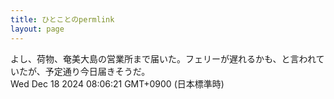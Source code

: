 ```yaml
---
title: ひとことのpermlink
layout: page
---
```

<div class="box" dt="1734476781529">
  よし、荷物、奄美大島の営業所まで届いた。フェリーが遅れるかも、と言われていたが、予定通り今日届きそうだ。
  <div class="content is-small">Wed Dec 18 2024 08:06:21 GMT+0900 (日本標準時)</div>
</div>